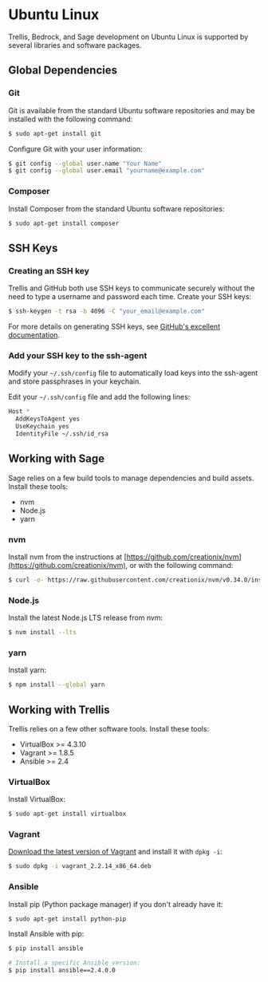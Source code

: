 # Ubuntu Linux

Trellis, Bedrock, and Sage development on Ubuntu Linux is supported by several libraries and software packages. 

## Global Dependencies

### Git

Git is available from the standard Ubuntu software repositories and may be installed with the following command:

```bash
$ sudo apt-get install git
```

Configure Git with your user information:

```bash
$ git config --global user.name "Your Name"
$ git config --global user.email "yourname@example.com"
```

### Composer

Install Composer from the standard Ubuntu software repositories:

```bash
$ sudo apt-get install composer
```

## SSH Keys

### Creating an SSH key

Trellis and GitHub both use SSH keys to communicate securely without the need to type a username and password each time. Create your SSH keys:

```bash
$ ssh-keygen -t rsa -b 4096 -C "your_email@example.com"
```

For more details on generating SSH keys, see [GitHub's excellent documentation](https://help.github.com/articles/generating-a-new-ssh-key-and-adding-it-to-the-ssh-agent/).

### Add your SSH key to the ssh-agent

Modify your `~/.ssh/config` file to automatically load keys into the ssh-agent and store passphrases in your keychain.

Edit your `~/.ssh/config` file and add the following lines:

```bash
Host *
  AddKeysToAgent yes
  UseKeychain yes
  IdentityFile ~/.ssh/id_rsa
```

## Working with Sage

Sage relies on a few build tools to manage dependencies and build assets. Install these tools:

- nvm
- Node.js
- yarn

### nvm

Install nvm from the instructions at [https://github.com/creationix/nvm](https://github.com/creationix/nvm), or with the following command:

```bash
$ curl -o- https://raw.githubusercontent.com/creationix/nvm/v0.34.0/install.sh | bash
```

### Node.js

Install the latest Node.js LTS release from nvm:

```bash
$ nvm install --lts
```

### yarn

Install yarn:

```bash
$ npm install --global yarn
```

## Working with Trellis

Trellis relies on a few other software tools. Install these tools:

- VirtualBox >= 4.3.10
- Vagrant >= 1.8.5
- Ansible >= 2.4

### VirtualBox

Install VirtualBox:

```bash
$ sudo apt-get install virtualbox
```

### Vagrant

[Download the latest version of Vagrant](https://www.vagrantup.com/downloads.html) and install it with `dpkg -i`:

```bash
$ sudo dpkg -i vagrant_2.2.14_x86_64.deb
```

### Ansible

Install pip (Python package manager) if you don't already have it:

```bash
$ sudo apt-get install python-pip
```

Install Ansible with pip:
```bash
$ pip install ansible

# Install a specific Ansible version:
$ pip install ansible==2.4.0.0
```
